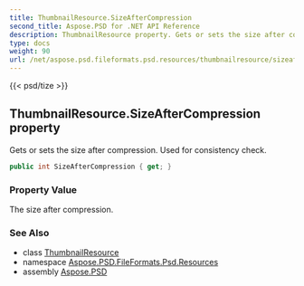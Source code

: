 ```yaml
---
title: ThumbnailResource.SizeAfterCompression
second_title: Aspose.PSD for .NET API Reference
description: ThumbnailResource property. Gets or sets the size after compression. Used for consistency check
type: docs
weight: 90
url: /net/aspose.psd.fileformats.psd.resources/thumbnailresource/sizeaftercompression/
---
```

{{< psd/tize >}}
## ThumbnailResource.SizeAfterCompression property

Gets or sets the size after compression. Used for consistency check.

```csharp
public int SizeAfterCompression { get; }
```

### Property Value

The size after compression.

### See Also

* class [ThumbnailResource](../)
* namespace [Aspose.PSD.FileFormats.Psd.Resources](../../thumbnailresource/)
* assembly [Aspose.PSD](../../../)


